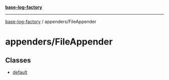 [**base-log-factory**](../../index.md)

***

[base-log-factory](../../index.md) / appenders/FileAppender

# appenders/FileAppender

## Classes

- [default](classes/default.md)
